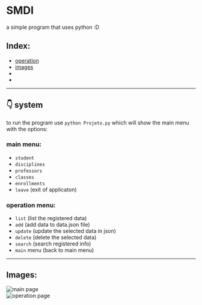 # **SMDI**
a simple program that uses python :D

## Index:
* [operation](#-system)
* [images](#images)
* 
* 

---

## 👇 system

to run the program use `python Projeto.py` which will show the main menu with the options:

### main menu:
* `student`
* `disciplines`
* `professors`
* `classes`
* `enrollments`
* `leave` (exit of applicaton)

### operation menu:
* `list` (list the registered data)
* `add` (add data to data.json file)
* `update` (update the selected data in json)
* `delete` (delete the selected data)
* `search` (search registered info)
* `main` menu (back to main menu)

---

## Images:
![main page](https://private-user-images.githubusercontent.com/151116114/434003236-ab7e6570-e084-4ed1-83a3-2d98d1925ec3.png?jwt=eyJhbGciOiJIUzI1NiIsInR5cCI6IkpXVCJ9.eyJpc3MiOiJnaXRodWIuY29tIiwiYXVkIjoicmF3LmdpdGh1YnVzZXJjb250ZW50LmNvbSIsImtleSI6ImtleTUiLCJleHAiOjE3NDQ3NDY0MzYsIm5iZiI6MTc0NDc0NjEzNiwicGF0aCI6Ii8xNTExMTYxMTQvNDM0MDAzMjM2LWFiN2U2NTcwLWUwODQtNGVkMS04M2EzLTJkOThkMTkyNWVjMy5wbmc_WC1BbXotQWxnb3JpdGhtPUFXUzQtSE1BQy1TSEEyNTYmWC1BbXotQ3JlZGVudGlhbD1BS0lBVkNPRFlMU0E1M1BRSzRaQSUyRjIwMjUwNDE1JTJGdXMtZWFzdC0xJTJGczMlMkZhd3M0X3JlcXVlc3QmWC1BbXotRGF0ZT0yMDI1MDQxNVQxOTQyMTZaJlgtQW16LUV4cGlyZXM9MzAwJlgtQW16LVNpZ25hdHVyZT0zYzc0Yjg3M2FmYTNhM2I0ODBhOWUyNDRiNjVmYmI2MTBiNzBiNDQ2NmEwMjcwMTMyNjY2MTcyNmZlODUyMzc3JlgtQW16LVNpZ25lZEhlYWRlcnM9aG9zdCJ9.Jy8K11NK5cKPCwKcJHS4b15qtQuy9UbycMYAIUvlqtA)  
![operation page](https://private-user-images.githubusercontent.com/151116114/434003253-073c7cdf-305d-4f58-8837-5be8766b2329.png?jwt=eyJhbGciOiJIUzI1NiIsInR5cCI6IkpXVCJ9.eyJpc3MiOiJnaXRodWIuY29tIiwiYXVkIjoicmF3LmdpdGh1YnVzZXJjb250ZW50LmNvbSIsImtleSI6ImtleTUiLCJleHAiOjE3NDQ3NDY0MzYsIm5iZiI6MTc0NDc0NjEzNiwicGF0aCI6Ii8xNTExMTYxMTQvNDM0MDAzMjUzLTA3M2M3Y2RmLTMwNWQtNGY1OC04ODM3LTViZTg3NjZiMjMyOS5wbmc_WC1BbXotQWxnb3JpdGhtPUFXUzQtSE1BQy1TSEEyNTYmWC1BbXotQ3JlZGVudGlhbD1BS0lBVkNPRFlMU0E1M1BRSzRaQSUyRjIwMjUwNDE1JTJGdXMtZWFzdC0xJTJGczMlMkZhd3M0X3JlcXVlc3QmWC1BbXotRGF0ZT0yMDI1MDQxNVQxOTQyMTZaJlgtQW16LUV4cGlyZXM9MzAwJlgtQW16LVNpZ25hdHVyZT1kZWNiZDRlYmY0ZWJlMjVkNzAxMWQ3ODZlMjNiZjhiMmZmY2U2NGQwYTdiYmQ0OTg0MzE2MDY0NjI0MDQ0MTkyJlgtQW16LVNpZ25lZEhlYWRlcnM9aG9zdCJ9.9ypuYDbisW3uf-Ikw9WjoteQrGSFHJo1kWGMwvtCjJ0)
